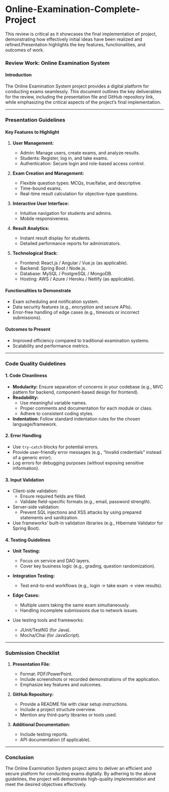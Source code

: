 # Online-Examination-Complete-Project
This review is critical as it showcases the final implementation of project, demonstrating how effectively initial ideas have been realized and refined.Presentation highlights the key features, functionalities, and outcomes of work.

### Review Work: Online Examination System

#### Introduction
The Online Examination System project provides a digital platform for conducting exams seamlessly. This document outlines the key deliverables for the review, including the presentation file and GitHub repository link, while emphasizing the critical aspects of the project’s final implementation.

---

### Presentation Guidelines

#### Key Features to Highlight
1. **User Management:**
   - Admin: Manage users, create exams, and analyze results.
   - Students: Register, log in, and take exams.
   - Authentication: Secure login and role-based access control.

2. **Exam Creation and Management:**
   - Flexible question types: MCQs, true/false, and descriptive.
   - Time-bound exams.
   - Real-time result calculation for objective-type questions.

3. **Interactive User Interface:**
   - Intuitive navigation for students and admins.
   - Mobile responsiveness.

4. **Result Analytics:**
   - Instant result display for students.
   - Detailed performance reports for administrators.

5. **Technological Stack:**
   - Frontend: React.js / Angular / Vue.js (as applicable).
   - Backend: Spring Boot / Node.js.
   - Database: MySQL / PostgreSQL / MongoDB.
   - Hosting: AWS / Azure / Heroku / Netlify (as applicable).

#### Functionalities to Demonstrate
- Exam scheduling and notification system.
- Data security features (e.g., encryption and secure APIs).
- Error-free handling of edge cases (e.g., timeouts or incorrect submissions).

#### Outcomes to Present
- Improved efficiency compared to traditional examination systems.
- Scalability and performance metrics.

---

### Code Quality Guidelines

#### 1. Code Cleanliness
- **Modularity:** Ensure separation of concerns in your codebase (e.g., MVC pattern for backend, component-based design for frontend).
- **Readability:**
  - Use meaningful variable names.
  - Proper comments and documentation for each module or class.
  - Adhere to consistent coding styles.
- **Indentation:** Follow standard indentation rules for the chosen language/framework.

#### 2. Error Handling
- Use `try-catch` blocks for potential errors.
- Provide user-friendly error messages (e.g., “Invalid credentials” instead of a generic error).
- Log errors for debugging purposes (without exposing sensitive information).

#### 3. Input Validation
- Client-side validation:
  - Ensure required fields are filled.
  - Validate field-specific formats (e.g., email, password strength).
- Server-side validation:
  - Prevent SQL injections and XSS attacks by using prepared statements and sanitization.
- Use frameworks’ built-in validation libraries (e.g., Hibernate Validator for Spring Boot).

#### 4. Testing Guidelines

- **Unit Testing:**
  - Focus on service and DAO layers.
  - Cover key business logic (e.g., grading, question randomization).

- **Integration Testing:**
  - Test end-to-end workflows (e.g., login -> take exam -> view results).

- **Edge Cases:**
  - Multiple users taking the same exam simultaneously.
  - Handling incomplete submissions due to network issues.

- Use testing tools and frameworks:
  - JUnit/TestNG (for Java).
  - Mocha/Chai (for JavaScript).

---

### Submission Checklist

1. **Presentation File:**
   - Format: PDF/PowerPoint.
   - Include screenshots or recorded demonstrations of the application.
   - Emphasize key features and outcomes.

2. **GitHub Repository:**
   - Provide a README file with clear setup instructions.
   - Include a project structure overview.
   - Mention any third-party libraries or tools used.

3. **Additional Documentation:**
   - Include testing reports.
   - API documentation (if applicable).

---

### Conclusion
The Online Examination System project aims to deliver an efficient and secure platform for conducting exams digitally. By adhering to the above guidelines, the project will demonstrate high-quality implementation and meet the desired objectives effectively.

